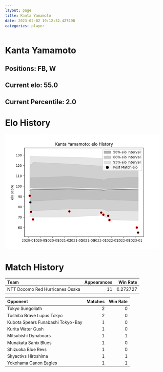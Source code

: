 ```yaml
---  
layout: page  
title: Kanta Yamamoto  
date: 2023-02-02 19:12:32.427498  
categories: player  
---
```

# Kanta Yamamoto

## Positions: FB, W

## Current elo: 55.0

## Current Percentile: 2.0

# Elo History


![elo history](history_KantaYamamoto.png)
# Match History


| Team                            |   Appearances |   Win Rate |
|:--------------------------------|--------------:|-----------:|
| NTT Docomo Red Hurricanes Osaka |            11 |   0.272727 |

| Opponent                          |   Matches |   Win Rate |
|:----------------------------------|----------:|-----------:|
| Tokyo Sungoliath                  |         2 |          0 |
| Toshiba Brave Lupus Tokyo         |         2 |          0 |
| Kubota Spears Funabashi Tokyo-Bay |         1 |          0 |
| Kurita Water Gush                 |         1 |          0 |
| Mitsubishi Dynaboars              |         1 |          1 |
| Munakata Sanix Blues              |         1 |          0 |
| Shizuoka Blue Revs                |         1 |          0 |
| Skyactivs Hiroshima               |         1 |          1 |
| Yokohama Canon Eagles             |         1 |          1 |